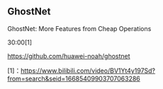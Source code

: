 ## GhostNet

GhostNet: More Features from Cheap Operations

30:00[1]

https://github.com/huawei-noah/ghostnet

[1]：https://www.bilibili.com/video/BV1Yt4y197Sd?from=search&seid=16685409903707063286


